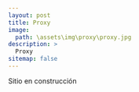```yaml
---
layout: post
title: Proxy
image: 
  path: \assets\img\proxy\proxy.jpg
description: >
  Proxy
sitemap: false
---
```


Sitio en construcción